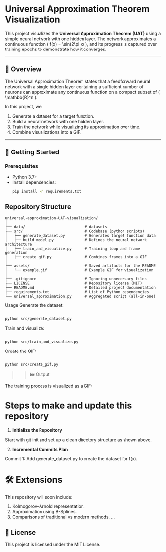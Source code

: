 # Universal Approximation Theorem Visualization

This project visualizes the **Universal Approximation Theorem (UAT)** using a simple neural network with one hidden layer. The network approximates a continuous function \( f(x) = \sin(2\pi x) \), and its progress is captured over training epochs to demonstrate how it converges.

---

## 🧠 Overview

The Universal Approximation Theorem states that a feedforward neural network with a single hidden layer containing a sufficient number of neurons can approximate any continuous function on a compact subset of \( \mathbb{R}^n \).

In this project, we:
1. Generate a dataset for a target function.
2. Build a neural network with one hidden layer.
3. Train the network while visualizing its approximation over time.
4. Combine visualizations into a GIF.

---

## 🚀 Getting Started

### Prerequisites
- Python 3.7+
- Install dependencies:
  ```bash
  pip install -r requirements.txt
  ```


## **Repository Structure**
```plaintext
universal-approximation-UAT-visualization/
│
├── data/                           # datasets
├── src/                            # Codebase (python scripts)
│   ├── generate_dataset.py         # Generates target function data
│   ├── build_model.py              # Defines the neural network architecture
│   ├── train_and_visualize.py      # Training loop and frame generation
│   ├── create_gif.py               # Combines frames into a GIF
│
├── assets/                         # Saved artifacts for the README
│   └── example.gif                 # Example GIF for visualization
│
├── .gitignore                      # Ignoring unnecessary files
├── LICENSE                         # Repository license (MIT)
├── README.md                       # Detailed project documentation
├── requirements.txt                # List of Python dependencies
└── universal_approximation.py      # Aggregated script (all-in-one)
```


Usage
Generate the dataset:

```bash

python src/generate_dataset.py
```


Train and visualize:

```bash

python src/train_and_visualize.py
```


Create the GIF:

```bash

python src/create_gif.py
```


>> 🖼️ Output

The training process is visualized as a GIF:


# Steps to make and update this repository

1. **Initialize the Repository**

  Start with git init and set up a clean directory structure as shown above.



2. **Incremental Commits Plan**

  Commit 1: Add generate_dataset.py to create the dataset for f(x).




# 🛠️ Extensions
  This repository will soon include:

  1. Kolmogorov–Arnold representation.
  2. Approximation using B-Splines.
  3. Comparisons of traditional vs modern methods.
  ...

    
## 📜 License
  This project is licensed under the MIT License.

